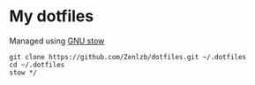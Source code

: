 # My dotfiles

Managed using [GNU stow](https://www.gnu.org/software/stow/)
```
git clone https://github.com/Zenlzb/dotfiles.git ~/.dotfiles
cd ~/.dotfiles
stow */
```
